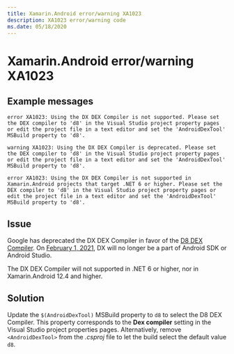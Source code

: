 ```yaml
---
title: Xamarin.Android error/warning XA1023
description: XA1023 error/warning code
ms.date: 05/18/2020
---
```

# Xamarin.Android error/warning XA1023

## Example messages

```
error XA1023: Using the DX DEX Compiler is not supported. Please set the DEX compiler to 'd8' in the Visual Studio project property pages or edit the project file in a text editor and set the 'AndroidDexTool' MSBuild property to 'd8'.
```

```
warning XA1023: Using the DX DEX Compiler is deprecated. Please set the DEX compiler to 'd8' in the Visual Studio project property pages or edit the project file in a text editor and set the 'AndroidDexTool' MSBuild property to 'd8'.
```

```
error XA1023: Using the DX DEX Compiler is not supported in Xamarin.Android projects that target .NET 6 or higher. Please set the DEX compiler to 'd8' in the Visual Studio project property pages or edit the project file in a text editor and set the 'AndroidDexTool' MSBuild property to 'd8'.
```

## Issue

Google has deprecated the DX DEX Compiler in favor of the [D8 DEX
Compiler][d8]. On [February 1, 2021][dx], DX will no longer be a part
of Android SDK or Android Studio.

The DX DEX Compiler will not supported in .NET 6 or higher, nor in
Xamarin.Android 12.4 and higher.

[d8]: https://developer.android.com/studio/command-line/d8
[dx]: https://android-developers.googleblog.com/2020/02/the-path-to-dx-deprecation.html

## Solution

Update the `$(AndroidDexTool)` MSBuild property to `d8` to select the
D8 DEX Compiler. This property corresponds to the **Dex compiler**
setting in the Visual Studio project properties pages. Alternatively,
remove `<AndroidDexTool>` from the _.csproj_ file to let the build
select the default value `d8`.

